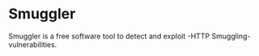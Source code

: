 # Smuggler
Smuggler is a free software tool to detect and exploit -HTTP Smuggling- vulnerabilities.
